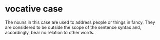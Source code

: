 # vocative case
The nouns in this case are used to address people or things in fancy. They are considered to be outside the scope of the sentence syntax and, accordingly, bear no relation to other words.